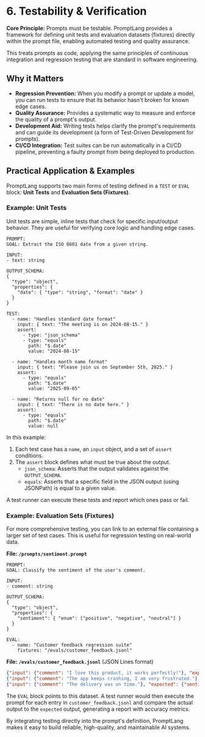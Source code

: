 # 6. Testability & Verification

**Core Principle:** Prompts must be testable. PromptLang provides a framework for defining unit tests and evaluation datasets (fixtures) directly within the prompt file, enabling automated testing and quality assurance.

This treats prompts as code, applying the same principles of continuous integration and regression testing that are standard in software engineering.

## Why it Matters

*   **Regression Prevention:** When you modify a prompt or update a model, you can run tests to ensure that its behavior hasn't broken for known edge cases.
*   **Quality Assurance:** Provides a systematic way to measure and enforce the quality of a prompt's output.
*   **Development Aid:** Writing tests helps clarify the prompt's requirements and can guide its development (a form of Test-Driven Development for prompts).
*   **CI/CD Integration:** Test suites can be run automatically in a CI/CD pipeline, preventing a faulty prompt from being deployed to production.

## Practical Application & Examples

PromptLang supports two main forms of testing defined in a `TEST` or `EVAL` block: **Unit Tests** and **Evaluation Sets (Fixtures)**.

### Example: Unit Tests

Unit tests are simple, inline tests that check for specific input/output behavior. They are useful for verifying core logic and handling edge cases.

```
PROMPT:
GOAL: Extract the ISO 8601 date from a given string.

INPUT:
- text: string

OUTPUT_SCHEMA:
{
  "type": "object",
  "properties": {
    "date": { "type": "string", "format": "date" }
  }
}

TEST:
  - name: "Handles standard date format"
    input: { text: "The meeting is on 2024-08-15." }
    assert:
      - type: "json_schema"
      - type: "equals"
        path: "$.date"
        value: "2024-08-15"

  - name: "Handles month name format"
    input: { text: "Please join us on September 5th, 2025." }
    assert:
      - type: "equals"
        path: "$.date"
        value: "2025-09-05"

  - name: "Returns null for no date"
    input: { text: "There is no date here." }
    assert:
      - type: "equals"
        path: "$.date"
        value: null
```

In this example:
1.  Each test case has a `name`, an `input` object, and a set of `assert` conditions.
2.  The `assert` block defines what must be true about the output.
    *   `json_schema`: Asserts that the output validates against the `OUTPUT_SCHEMA`.
    *   `equals`: Asserts that a specific field in the JSON output (using JSONPath) is equal to a given value.

A test runner can execute these tests and report which ones pass or fail.

### Example: Evaluation Sets (Fixtures)

For more comprehensive testing, you can link to an external file containing a larger set of test cases. This is useful for regression testing on real-world data.

**File: `/prompts/sentiment.prompt`**
```
PROMPT:
GOAL: Classify the sentiment of the user's comment.

INPUT:
- comment: string

OUTPUT_SCHEMA:
{
  "type": "object",
  "properties": {
    "sentiment": { "enum": ["positive", "negative", "neutral"] }
  }
}

EVAL:
  - name: "Customer feedback regression suite"
    fixtures: "/evals/customer_feedback.jsonl"
```

**File: `/evals/customer_feedback.jsonl`** (JSON Lines format)
```json
{"input": {"comment": "I love this product, it works perfectly!"}, "expected": {"sentiment": "positive"}}
{"input": {"comment": "The app keeps crashing, I am very frustrated."}, "expected": {"sentiment": "negative"}}
{"input": {"comment": "The delivery was on time."}, "expected": {"sentiment": "neutral"}}
```

The `EVAL` block points to this dataset. A test runner would then execute the prompt for each entry in `customer_feedback.jsonl` and compare the actual output to the `expected` output, generating a report with accuracy metrics.

By integrating testing directly into the prompt's definition, PromptLang makes it easy to build reliable, high-quality, and maintainable AI systems.
